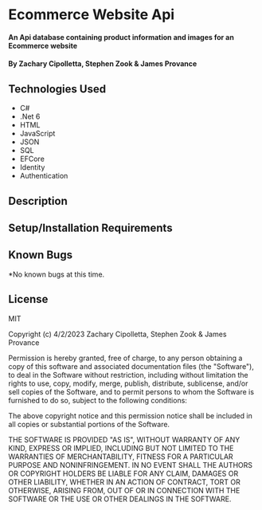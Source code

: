 # Ecommerce Website Api

#### An Api database containing product information and images for an Ecommerce website

#### By Zachary Cipolletta, Stephen Zook & James Provance

## Technologies Used

* C#
* .Net 6
* HTML
* JavaScript
* JSON
* SQL
* EFCore
* Identity
* Authentication

## Description


## Setup/Installation Requirements

<!-- 1. Clone this repo.
2. Open your terminal (e.g., Terminal or GitBash) and navigate to this project's production directory named "ParksLookup".
3. Create a file named ['appsettings.json'] in the production directory (ParksLookup) and include a new database connection string. The string should be as follows:
{
  "ConnectionStrings": {
    "DefaultConnection": "Server=localhost;Port=3306[Or-Your-Desired-Port-Number];database=[DATABASE-NAME-HERE];uid=[YOUR-USERNAME-HERE];pwd=[YOUR-PASSWORD-HERE];",
  }
}
Create a database name, update username and password to match the username and password of your computer.
4. Enter 'dotnet ef database update' in the terminal inside the production directory (this will create the database schema in MySQL which the application will access later), enter 'dotnet run' or 'dotnet watch run' in the command line to start the project in development mode with a watcher (Optionally, you can run "dotnet build" to compile the app without running it). 
5. First you will need to register a user. Using Postman send a POST request to: http://localhost:5114/api/Account/regsiter. In the body of the request send:
  {
    "userName": "string",
    "password": "string"
  }
6. Once a user is registered they are able to login by sending a POST request to: http://localhost:5114/api/Account/login. In the body of the request send:
  {
    "userName": "string",
    "password": "string"
  }
7. Once you are logged in users can send POST requests to /api/Parks with the body:
  {  
    "type": "string", (type of park such as National or State)
    "location": "string", (State)
    "name": "string"
  }
8. Users are also able to send a GET request to /api/Parks to retrieve all parks in the database.
9. Users can send a GET request with a specific id to get a specific park: /api/Parks/{id}.
10. Users are able to update entries in the database by sending a PUT request to: /api/Parks{id} with the body:
  {  
    "parkId": {id},
    "type": "string",
    "location": "string",
    "name": "string"
  }
11. Users are also able to delete entries by sending a DELETE request to /ap/Parks/{id}.
12. Users are able to create reviews by sending a POST request to /api/Reviews with the body:
  {
    "parkId": 0,
    "title": "string",
    "description": "string",
    "userName": "string"
  }
13. Users are also able to see all reviews, edit and delete reviews by following the same convention for parks with with the appropriate body. -->


## Known Bugs
*No known bugs at this time.

## License
MIT

Copyright (c) 4/2/2023 Zachary Cipolletta, Stephen Zook & James Provance

Permission is hereby granted, free of charge, to any person obtaining a copy
of this software and associated documentation files (the "Software"), to deal
in the Software without restriction, including without limitation the rights
to use, copy, modify, merge, publish, distribute, sublicense, and/or sell
copies of the Software, and to permit persons to whom the Software is
furnished to do so, subject to the following conditions:

The above copyright notice and this permission notice shall be included in all
copies or substantial portions of the Software.

THE SOFTWARE IS PROVIDED "AS IS", WITHOUT WARRANTY OF ANY KIND, EXPRESS OR
IMPLIED, INCLUDING BUT NOT LIMITED TO THE WARRANTIES OF MERCHANTABILITY,
FITNESS FOR A PARTICULAR PURPOSE AND NONINFRINGEMENT. IN NO EVENT SHALL THE
AUTHORS OR COPYRIGHT HOLDERS BE LIABLE FOR ANY CLAIM, DAMAGES OR OTHER
LIABILITY, WHETHER IN AN ACTION OF CONTRACT, TORT OR OTHERWISE, ARISING FROM,
OUT OF OR IN CONNECTION WITH THE SOFTWARE OR THE USE OR OTHER DEALINGS IN THE
SOFTWARE.